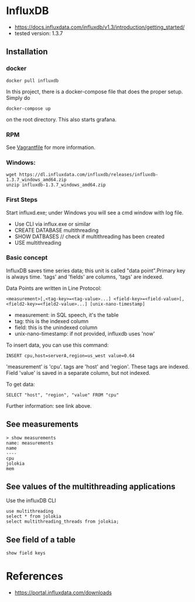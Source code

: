 # InfluxDB
* https://docs.influxdata.com/influxdb/v1.3/introduction/getting_started/
* tested version: 1.3.7

## Installation

### docker

    docker pull influxdb
    
In this project, there is a docker-compose file that does the proper
setup. Simply do 

    docker-compose up
    
on the root directory. This also starts grafana.

### RPM

See [Vagrantfile](../monitoring/Vagrantfile) for more information.

### Windows:

    wget https://dl.influxdata.com/influxdb/releases/influxdb-1.3.7_windows_amd64.zip
    unzip influxdb-1.3.7_windows_amd64.zip

### First Steps
Start influxd.exe; under Windows you will see a cmd window with log file.

* Use CLI via influx.exe or similar
* CREATE DATABASE multithreading
* SHOW DATBASES // check if multithreading has been created
* USE multithreading

### Basic concept
InfluxDB saves time series data; this unit is called "data point".Primary key
is always time. 'tags' and 'fields' are columns, 'tags' are indexed.

Data Points are written in Line Protocol:

    <measurement>[,<tag-key>=<tag-value>...] <field-key>=<field-value>[,<field2-key>=<field2-value>...] [unix-nano-timestamp]

* measurement: in SQL speech, it's the table
* tag: this is the indexed column
* field: this is the unindexed column
* unix-nano-timestamp: if not provided, influxdb uses 'now'


To insert data, you can use this command:

    INSERT cpu,host=serverA,region=us_west value=0.64

'measurement' is 'cpu'. tags are 'host' and 'region'. These tags are indexed.
Field 'value' is saved in a separate column, but not indexed.

To get data:

    SELECT "host", "region", "value" FROM "cpu"

Further information: see link above.

## See measurements

    > show measurements
    name: measurements
    name
    ----
    cpu
    jolokia
    mem

## See values of the multithreading applications

Use the influxDB CLI

    use multithreading
    select * from jolokia
    select multithreading_threads from jolokia;

## See field of a table

    show field keys

# References
* https://portal.influxdata.com/downloads